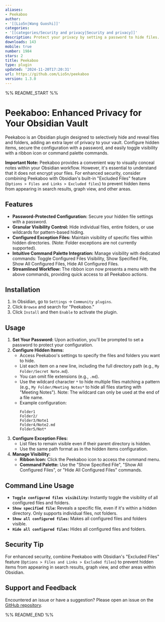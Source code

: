 ```yaml
---
aliases:
- Peekaboo
author:
- '[[Lio5n|Wang Guoshi]]'
categories:
- '[[categories/Security and privacy|Security and privacy]]'
description: Protect your privacy by setting a password to hide files.
downloads: 143
mobile: true
number: 1984
stars: 2
title: Peekaboo
type: plugin
updated: '2024-11-20T17:20:31'
url: https://github.com/Lio5n/peekaboo
version: 1.3.0
---
```


%% README_START %%

# Peekaboo: Enhanced Privacy for Your Obsidian Vault

Peekaboo is an Obsidian plugin designed to selectively hide and reveal files and folders, adding an extra layer of privacy to your vault. Configure hidden items, secure the configuration with a password, and easily toggle visibility with a ribbon icon or command palette commands.

**Important Note:** Peekaboo provides a convenient way to visually conceal notes within your Obsidian workflow. However, it's essential to understand that it does not encrypt your files. For enhanced security, consider combining Peekaboo with Obsidian's built-in "Excluded Files" feature (`Options > Files and Links > Excluded files`) to prevent hidden items from appearing in search results, graph view, and other areas.

## Features

- **Password-Protected Configuration:** Secure your hidden file settings with a password.
- **Granular Visibility Control:**  Hide individual files, entire folders, or use wildcards for pattern-based hiding.
- **Configured Exception Files:**  Maintain visibility of specific files within hidden directories. (Note: Folder exceptions are not currently supported).
- **Intuitive Command Palette Integration:**  Manage visibility with dedicated commands: Toggle Configured Files Visibility, Show Specified File, Show All Configured Files, Hide All Configured Files.
- **Streamlined Workflow:** The ribbon icon now presents a menu with the above commands, providing quick access to all Peekaboo actions.

## Installation

1. In Obsidian, go to `Settings` -> `Community plugins`.
2. Click `Browse` and search for "Peekaboo."
3. Click `Install` and then `Enable` to activate the plugin.

## Usage

1. **Set Your Password:** Upon activation, you'll be prompted to set a password to protect your configuration. 
2. **Configure Hidden Items:**
   - Access Peekaboo's settings to specify the files and folders you want to hide.
   - List each item on a new line, including the full directory path (e.g., `My Folder/Secret Note.md`).
   - You can omit file extensions (e.g., `.md`).
   - Use the wildcard character `*` to hide multiple files matching a pattern (e.g., `My Folder/Meeting Notes*` to hide all files starting with "Meeting Notes"). Note: The wildcard can only be used at the end of a file name.
   - Example configuration:
     ```
     Folder1
     Folder2/
     Folder3/Note1
     Folder4/Note2.md
     Folder5/Not*
     ```
3. **Configure Exception Files:**
   - List files to remain visible even if their parent directory is hidden.
   - Use the same path format as in the hidden items configuration.
4. **Manage Visibility:** 
   - **Ribbon Icon:** Click the Peekaboo icon to access the command menu.
   - **Command Palette:** Use the "Show Specified File", "Show All Configured Files", or "Hide All Configured Files" commands.

## Command Line Usage

- **`Toggle configured files visibility`:** Instantly toggle the visibility of all configured files and folders.
- **`Show specified file`:**  Reveals a specific file, even if it's within a hidden directory. Only supports individual files, not folders.
- **`Show all configured files`:**  Makes all configured files and folders visible.
- **`Hide all configured files`:**  Hides all configured files and folders.

## Security Tip

For enhanced security, combine Peekaboo with Obsidian's "Excluded Files" feature (`Options > Files and Links > Excluded files`) to prevent hidden items from appearing in search results, graph view, and other areas within Obsidian.

## Support and Feedback

Encountered an issue or have a suggestion? Please open an issue on the [GitHub repository](https://github.com/Lio5n/peekaboo). 


%% README_END %%